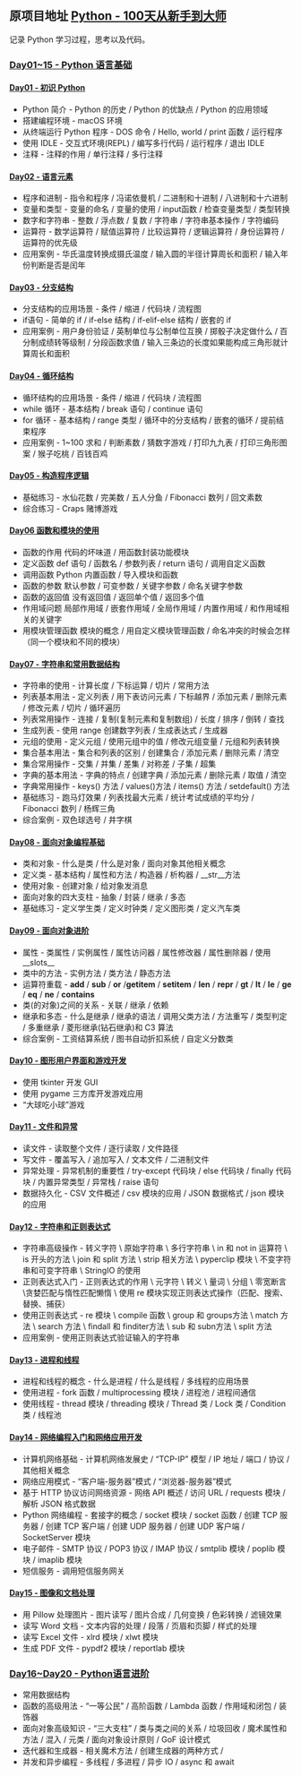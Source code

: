 ## 原项目地址 [Python - 100天从新手到大师](https://github.com/jackfrued/Python-100-Days)
记录 Python 学习过程，思考以及代码。

### [Day01~15 - Python 语言基础](./Day01-15)

#### [Day01 - 初识 Python](./Day01-15/01.初识Python.md)
* Python 简介 - Python 的历史 / Python 的优缺点 / Python 的应用领域
* 搭建编程环境 - macOS 环境
* 从终端运行 Python 程序 - DOS 命令 / Hello, world / print 函数 / 运行程序
* 使用 IDLE - 交互式环境(REPL) / 编写多行代码 / 运行程序 / 退出 IDLE
* 注释 - 注释的作用 / 单行注释 / 多行注释

#### [Day02 - 语言元素](./Day01-15/02.语言元素.md)
* 程序和进制 - 指令和程序 / 冯诺依曼机 / 二进制和十进制 / 八进制和十六进制
* 变量和类型 - 变量的命名 / 变量的使用 / input函数 / 检查变量类型 / 类型转换
* 数字和字符串 - 整数 / 浮点数 / 复数 / 字符串 / 字符串基本操作 / 字符编码
* 运算符 - 数学运算符 / 赋值运算符 / 比较运算符 / 逻辑运算符 / 身份运算符 / 运算符的优先级
* 应用案例 - 华氏温度转换成摄氏温度 / 输入圆的半径计算周长和面积 / 输入年份判断是否是闰年

#### [Day03 - 分支结构](./Day01-15/03.分支结构.md)
* 分支结构的应用场景 - 条件 / 缩进 / 代码块 / 流程图
* if语句 - 简单的 if / if-else 结构 / if-elif-else 结构 / 嵌套的 if
* 应用案例 - 用户身份验证 / 英制单位与公制单位互换 / 掷骰子决定做什么 / 百分制成绩转等级制 / 分段函数求值 / 输入三条边的长度如果能构成三角形就计算周长和面积

#### [Day04 - 循环结构](./Day01-15/04.循环结构.md)
* 循环结构的应用场景 - 条件 / 缩进 / 代码块 / 流程图
* while 循环 - 基本结构 / break 语句 / continue 语句
* for 循环 - 基本结构 / range 类型 / 循环中的分支结构 / 嵌套的循环 / 提前结束程序
* 应用案例 - 1~100 求和 / 判断素数 / 猜数字游戏 / 打印九九表 / 打印三角形图案 / 猴子吃桃 / 百钱百鸡

#### [Day05 - 构造程序逻辑](./Day01-15/05.构造程序逻辑.md)
* 基础练习 - 水仙花数 / 完美数 / 五人分鱼 / Fibonacci 数列 / 回文素数
* 综合练习 - Craps 赌博游戏

#### [Day06 函数和模块的使用](./Day01-15/06.函数和模块的使用.md)

* 函数的作用 代码的坏味道 / 用函数封装功能模块
* 定义函数 def 语句 / 函数名 / 参数列表 / return 语句 / 调用自定义函数
* 调用函数 Python 内置函数 /  导入模块和函数
* 函数的参数 默认参数 / 可变参数 / 关键字参数 / 命名关键字参数
* 函数的返回值 没有返回值  / 返回单个值 / 返回多个值
* 作用域问题 局部作用域 / 嵌套作用域 / 全局作用域 / 内置作用域 / 和作用域相关的关键字
* 用模块管理函数 模块的概念 / 用自定义模块管理函数 / 命名冲突的时候会怎样（同一个模块和不同的模块）

#### [Day07 - 字符串和常用数据结构](./Day01-15/07.字符串和常用数据结构.md)

- 字符串的使用 - 计算长度 / 下标运算 / 切片 / 常用方法
- 列表基本用法 - 定义列表 / 用下表访问元素 / 下标越界 / 添加元素 / 删除元素 / 修改元素 / 切片 / 循环遍历
- 列表常用操作 - 连接 / 复制(复制元素和复制数组) / 长度 / 排序 / 倒转 / 查找
- 生成列表 - 使用 range 创建数字列表 / 生成表达式 / 生成器
- 元组的使用 - 定义元组 / 使用元组中的值 / 修改元组变量 / 元组和列表转换
- 集合基本用法 - 集合和列表的区别 /  创建集合 / 添加元素 / 删除元素 /  清空
- 集合常用操作 - 交集 / 并集 / 差集 / 对称差 / 子集 / 超集
- 字典的基本用法 - 字典的特点 / 创建字典 / 添加元素 / 删除元素 / 取值 / 清空
- 字典常用操作 - keys() 方法 / values()方法 / items() 方法 / setdefault() 方法
- 基础练习 - 跑马灯效果 / 列表找最大元素 / 统计考试成绩的平均分 / Fibonacci 数列 / 杨辉三角
- 综合案例 - 双色球选号 / 井字棋

#### [Day08 - 面向对象编程基础](./Day01-15/08.面向对象编程基础.md)
* 类和对象 - 什么是类 / 什么是对象 / 面向对象其他相关概念
* 定义类 - 基本结构 / 属性和方法 / 构造器 / 析构器 / __str__方法
* 使用对象 - 创建对象 / 给对象发消息
* 面向对象的四大支柱 - 抽象 / 封装 / 继承 / 多态
* 基础练习 - 定义学生类 / 定义时钟类 / 定义图形类 / 定义汽车类

#### [Day09 - 面向对象进阶](./Day01-15/09.面向对象进阶.md)
* 属性 - 类属性 / 实例属性 / 属性访问器 / 属性修改器 / 属性删除器 / 使用__slots__
* 类中的方法 - 实例方法 / 类方法 / 静态方法
* 运算符重载 - __add__ / __sub__ / __or__ /__getitem__ / __setitem__ / __len__ / __repr__ / __gt__ / __lt__ / __le__ / __ge__ / __eq__ / __ne__ / __contains__
* 类(的对象)之间的关系 - 关联 / 继承 / 依赖
* 继承和多态 - 什么是继承 / 继承的语法 / 调用父类方法 / 方法重写 / 类型判定 / 多重继承 / 菱形继承(钻石继承)和 C3 算法
* 综合案例 - 工资结算系统 / 图书自动折扣系统 / 自定义分数类

#### [Day10 - 图形用户界面和游戏开发](./Day01-15/10.图形用户界面和游戏开发.md)
* 使用 tkinter 开发 GUI
* 使用 pygame 三方库开发游戏应用
* “大球吃小球”游戏

#### [Day11 - 文件和异常](./Day01-15/11.文件和异常.md)
* 读文件 - 读取整个文件 / 逐行读取 / 文件路径
* 写文件 - 覆盖写入 / 追加写入 / 文本文件 / 二进制文件
* 异常处理 - 异常机制的重要性 / try-except 代码块 / else 代码块 / finally 代码块 / 内置异常类型 / 异常栈 / raise 语句
* 数据持久化 - CSV 文件概述 / csv 模块的应用 / JSON 数据格式 / json 模块的应用

#### [Day12 - 字符串和正则表达式](./Day01-15/12.字符串和正则表达式.md)

- 字符串高级操作 - 转义字符 \ 原始字符串 \ 多行字符串 \ in 和 not in 运算符 \  is 开头的方法 \  join 和 split 方法 \ strip 相关方法 \ pyperclip 模块 \ 不变字符串和可变字符串 \ StringIO 的使用
- 正则表达式入门 - 正则表达式的作用 \ 元字符 \ 转义 \ 量词 \ 分组 \ 零宽断言 \贪婪匹配与惰性匹配懒惰 \ 使用 re 模块实现正则表达式操作（匹配、搜索、替换、捕获）
- 使用正则表达式 - re 模块 \ compile 函数 \ group 和 groups方法 \ match 方法 \ search 方法 \ findall 和 finditer方法 \ sub 和 subn方法 \ split 方法
- 应用案例 - 使用正则表达式验证输入的字符串


#### [Day13 - 进程和线程](./Day01-15/13.进程和线程.md)

- 进程和线程的概念 - 什么是进程 / 什么是线程 / 多线程的应用场景
- 使用进程 - fork 函数 / multiprocessing 模块 / 进程池 / 进程间通信
- 使用线程 - thread 模块 / threading 模块 / Thread 类 / Lock 类 / Condition 类 / 线程池

#### [Day14 - 网络编程入门和网络应用开发](./Day01-15/14.网络编程入门和网络应用开发.md)

* 计算机网络基础 - 计算机网络发展史 / “TCP-IP” 模型 / IP 地址 / 端口 / 协议 / 其他相关概念
* 网络应用模式 - “客户端-服务器”模式 / “浏览器-服务器”模式
* 基于 HTTP 协议访问网络资源 - 网络 API 概述 / 访问 URL / requests 模块 / 解析 JSON 格式数据
* Python 网络编程 - 套接字的概念 / socket 模块 / socket 函数 / 创建 TCP 服务器 / 创建 TCP 客户端 / 创建 UDP 服务器 / 创建 UDP 客户端 / SocketServer 模块
* 电子邮件 - SMTP 协议 / POP3 协议 / IMAP 协议 / smtplib 模块 / poplib 模块 / imaplib 模块
* 短信服务 - 调用短信服务网关

#### [Day15 - 图像和文档处理](./Day01-15/15.图像和办公文档处理.md)
* 用 Pillow 处理图片 - 图片读写 / 图片合成 / 几何变换 / 色彩转换 / 滤镜效果
* 读写 Word 文档 - 文本内容的处理 / 段落 / 页眉和页脚 / 样式的处理
* 读写 Excel 文件 - xlrd 模块 / xlwt 模块
* 生成 PDF 文件 - pypdf2 模块 / reportlab 模块

### [Day16~Day20 - Python语言进阶](./Day16-20/16-20.Python语言进阶.md)

- 常用数据结构
- 函数的高级用法 - “一等公民” / 高阶函数 / Lambda 函数 / 作用域和闭包 / 装饰器
- 面向对象高级知识 - “三大支柱” / 类与类之间的关系 / 垃圾回收 / 魔术属性和方法 / 混入 / 元类 / 面向对象设计原则 / GoF 设计模式
- 迭代器和生成器 - 相关魔术方法 / 创建生成器的两种方式 / 
- 并发和异步编程 - 多线程 / 多进程 / 异步 IO / async 和 await